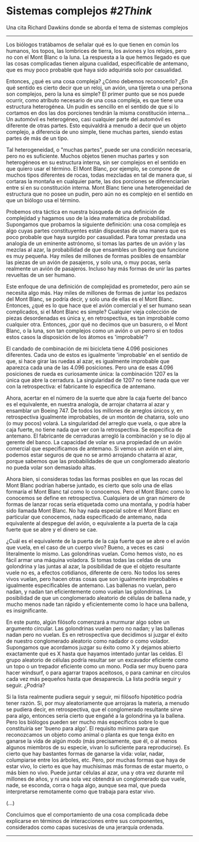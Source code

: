 # Sistemas complejos *#2Think*

Una cita Richard Dawkins donde se aborda el tema de sistemas complejos

---
Los biólogos tratábamos de señalar qué es lo que tienen en común los humanos, los topos, las lombrices de tierra, los aviones y los relojes, pero no con el Mont Blanc o la luna. La respuesta a la que hemos llegado es que las cosas complicadas tienen alguna cualidad, especificable de antemano, que es muy poco probable que haya sido adquirida solo por casualidad.

Entonces, ¿qué es una cosa compleja? ¿Cómo debemos reconocerlo? ¿En qué sentido es cierto decir que un reloj, un avión, una tijereta o una persona son complejos, pero la luna es simple? El primer punto que se nos puede ocurrir, como atributo necesario de una cosa compleja, es que tiene una estructura heterogénea. Un pudin es sencillo en el sentido de que si lo cortamos en dos las dos porciones tendrán la misma constitución interna... Un automóvil es heterogéneo, casi cualquier parte del automóvil es diferente de otras partes. Esto equivaldrá a menudo a decir que un objeto complejo, a diferencia de uno simple, tiene muchas partes, siendo estas partes de más de un tipo.

Tal heterogeneidad, o "muchas partes", puede ser una condición necesaria, pero no es suficiente. Muchos objetos tienen muchas partes y son heterogéneos en su estructura interna, sin ser complejos en el sentido en que quiero usar el término. El Mont Blanc, por ejemplo, se compone de muchos tipos diferentes de rocas, todas mezcladas en tal de manera que, si cortaras la montaña en cualquier parte, las dos porciones se diferenciarían entre sí en su constitución interna. Mont Blanc tiene una heterogeneidad de estructura que no posee un pudin, pero aún no es complejo en el sentido en que un biólogo usa el término.

Probemos otra táctica en nuestra búsqueda de una definición de complejidad y hagamos uso de la idea matemática de probabilidad. Supongamos que probamos la siguiente definición: una cosa compleja es algo cuyas partes constituyentes están dispuestas de una manera que es poco probable que haya surgido por casualidad. Para tomar prestada una analogía de un eminente astrónomo, si tomas las partes de un avión y las mezclas al azar, la probabilidad de que ensambles un Boeing que funcione es muy pequeña. Hay miles de millones de formas posibles de ensamblar las piezas de un avión de pasajeros, y solo una, o muy pocas, sería realmente un avión de pasajeros. Incluso hay más formas de unir las partes revueltas de un ser humano.

Este enfoque de una definición de complejidad es prometedor, pero aún se necesita algo más. Hay miles de millones de formas de juntar los pedazos del Mont Blanc, se podría decir, y solo una de ellas es el Mont Blanc. Entonces, ¿qué es lo que hace que el avión comercial y el ser humano sean complicados, si el Mont Blanc es simple? Cualquier vieja colección de piezas desordenadas es única y, en retrospectiva, es tan improbable como cualquier otra.
Entonces, ¿por qué no decimos que un basurero, o el Mont Blanc, o la luna, son tan complejos como un avión o un perro si en todos estos casos la disposición de los átomos es 'improbable'?

El candado de combinación de mi bicicleta tiene 4.096 posiciones diferentes. Cada uno de estos es igualmente 'improbable' en el sentido de que, si hace girar las ruedas al azar, es igualmente improbable que aparezca cada una de las 4.096 posiciones. Pero una de esas 4.096 posiciones de rueda es curiosamente única: la combinación 1207 es la única que abre la cerradura. La singularidad de 1207 no tiene nada que ver con la retrospectiva: el fabricante lo especifica de antemano. 

Ahora, acertar en el número de la suerte que abre la caja fuerte del banco es el equivalente, en nuestra analogía, de arrojar chatarra al azar y ensamblar un Boeing 747. De todos los millones de arreglos únicos y, en retrospectiva igualmente improbables, de un montón de chatarra, solo uno (o muy pocos) volará. La singularidad del arreglo que vuela, o que abre la caja fuerte, no tiene nada que ver con la retrospectiva. Se especifica de antemano. El fabricante de cerraduras arregló la combinación y se lo dijo al gerente del banco. La capacidad de volar es una propiedad de un avión comercial que especificamos de antemano. Si vemos un avión en el aire, podemos estar seguros de que no se armó arrojando chatarra al azar, porque sabemos que las probabilidades de que un conglomerado aleatorio no pueda volar son demasiado altas.

Ahora bien, si consideras todas las formas posibles en que las rocas del Mont Blanc podrían haberse juntado, es cierto que solo una de ellas formaría el Mont Blanc tal como lo conocemos. Pero el Mont Blanc como lo conocemos se define en retrospectiva. Cualquiera de un gran número de formas de lanzar rocas sería etiquetada como una montaña, y podría haber sido llamada Mont Blanc. No hay nada especial sobre el Mont Blanc en particular que conocemos, nada especificado de antemano, nada equivalente al despegue del avión, o equivalente a la puerta de la caja fuerte que se abre y el dinero se cae.

¿Cuál es el equivalente de la puerta de la caja fuerte que se abre o el avión que vuela, en el caso de un cuerpo vivo? Bueno, a veces es casi literalmente lo mismo. Las golondrinas vuelan. Como hemos visto, no es fácil armar una máquina voladora. Si tomas todas las celdas de una golondrina y las juntas al azar, la posibilidad de que el objeto resultante vuele no es, a efectos cotidianos, diferente de cero. No todos los seres vivos vuelan, pero hacen otras cosas que son igualmente improbables e igualmente especificables de antemano. Las ballenas no vuelan, pero nadan, y nadan tan eficientemente como vuelan las golondrinas. La posibilidad de que un conglomerado aleatorio de células de ballena nade, y mucho menos nade tan rápido y eficientemente como lo hace una ballena, es insignificante.

En este punto, algún filósofo comenzará a murmurar algo sobre un argumento circular. Las golondrinas vuelan pero no nadan; y las ballenas nadan pero no vuelan. Es en retrospectiva que decidimos si juzgar el éxito de nuestro conglomerado aleatorio como nadador o como volador. Supongamos que acordamos juzgar su éxito como X y dejamos abierto exactamente qué es X hasta que hayamos intentado juntar las celdas. El grupo aleatorio de células podría resultar ser un excavador eficiente como un topo o un trepador eficiente como un mono. Podía ser muy bueno para hacer windsurf, o para agarrar trapos aceitosos, o para caminar en círculos cada vez más pequeños hasta que desaparecía. La lista podría seguir y seguir. ¿Podría?

Si la lista realmente pudiera seguir y seguir, mi filósofo hipotético podría tener razón. Si, por muy aleatoriamente que arrojaras la materia, a menudo se pudiera decir, en retrospectiva, que el conglomerado resultante sirve para algo, entonces sería cierto que engañé a la golondrina ya la ballena. Pero los biólogos pueden ser mucho más específicos sobre lo que constituiría ser 'bueno para algo'. El requisito mínimo para que reconozcamos un objeto como animal o planta es que tenga éxito en ganarse la vida de algún modo (más precisamente, que él, o al menos algunos miembros de su especie, vivan lo suficiente para reproducirse). Es cierto que hay bastantes formas de ganarse la vida: volar, nadar, columpiarse entre los árboles, etc. Pero, por muchas formas que haya de estar vivo, lo cierto es que hay muchísimas más formas de estar muerto, o más bien no vivo. Puede juntar células al azar, una y otra vez durante mil millones de años, y ni una sola vez obtendrá un conglomerado que vuele, nade, se esconda, corra o haga algo, aunque sea mal, que pueda interpretarse remotamente como que trabaja para estar vivo.

(...)

Concluimos que el comportamiento de una cosa complicada debe explicarse en términos de interacciones entre sus componentes, considerados como capas sucesivas de una jerarquía ordenada.

---